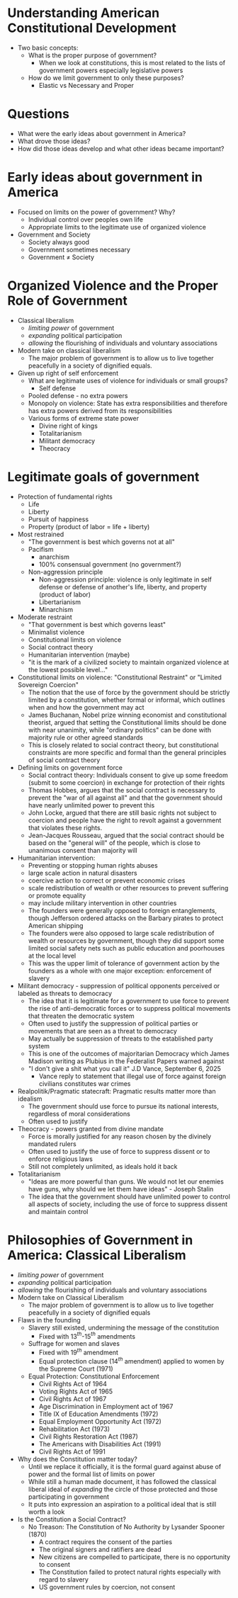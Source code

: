 # Understanding American Constitutional Development

- Two basic concepts:
	- What is the proper purpose of government?
		- When we look at constitutions, this is most related to the lists of government powers especially legislative powers
	- How do we limit government to only these purposes?
		- Elastic vs Necessary and Proper

# Questions

- What were the early ideas about government in America?
- What drove those ideas?
- How did those ideas develop and what other ideas became important?

# Early ideas about government in America

- Focused on limits on the power of government? Why?
	- Individual control over peoples own life
	- Appropriate limits to the legitimate use of organized violence
- Government and Society
	- Society always good
	- Government sometimes necessary
	- Government $\ne$ Society

# Organized Violence and the Proper Role of Government

- Classical liberalism
	- *limiting power* of government
	- *expanding* political participation
	- *allowing* the flourishing of individuals and voluntary associations
- Modern take on classical liberalism
	- The major problem of government is to allow us to live together peacefully in a society of dignified equals.
- Given up right of self enforcement
	- What are legitimate uses of violence for individuals or small groups?
		- Self defense
	- Pooled defense - no extra powers
	- Monopoly on violence: State has extra responsibilities and therefore has extra powers derived from its responsibilities
	- Various forms of extreme state power
		- Divine right of kings
		- Totalitarianism
		- Militant democracy
		- Theocracy

# Legitimate goals of government

- Protection of fundamental rights
	- Life
	- Liberty
	- Pursuit of happiness
	- Property (product of labor = life + liberty)
- Most restrained
	- "The government is best which governs not at all"
	- Pacifism
		- anarchism
		- 100% consensual government (no government?)
	- Non-aggression principle
		- Non-aggression principle: violence is only legitimate in self defense or defense of another's life, liberty, and property (product of labor)
		- Libertarianism
		- Minarchism
- Moderate restraint
	- "That government is best which governs least"
	- Minimalist violence
	- Constitutional limits on violence
	- Social contract theory
	- Humanitarian intervention (maybe)
	- "it is the mark of a civilized society to maintain organized violence at the lowest possible level..."
- Constitutional limits on violence: "Constitutional Restraint" or "Limited Sovereign Coercion"
	- The notion that the use of force by the government should be strictly limited by a constitution, whether formal or informal, which outlines when and how the government may act
	- James Buchanan, Nobel prize winning economist and constitutional theorist, argued that setting the Constitutional limits should be done with near unanimity, while "ordinary politics" can be done with majority rule or other agreed standards
	- This is closely related to social contract theory, but constitutional constraints are more specific and formal than the general principles of social contract theory
- Defining limits on government force
	- Social contract theory: Individuals consent to give up some freedom (submit to some coercion) in exchange for protection of their rights
	- Thomas Hobbes, argues that the social contract is necessary to prevent the "war of all against all" and that the government should have nearly unlimited power to prevent this
	- John Locke, argued that there are still basic rights not subject to coercion and people have the right to revolt against a government that violates these rights.
	- Jean-Jacques Rousseau, argued that the social contract should be based on the "general will" of the people, which is close to unanimous consent than majority will
- Humanitarian intervention:
	- Preventing or stopping human rights abuses
	- large scale action in natural disasters
	- coercive action to correct or prevent economic crises
	- scale redistribution of wealth or other resources to prevent suffering or promote equality
	- may include military intervention in other countries
	- The founders were generally opposed to foreign entanglements, though Jefferson ordered attacks on the Barbary pirates to protect American shipping
	- The founders were also opposed to large scale redistribution of wealth or resources by government, though they did support some limited social safety nets such as public education and poorhouses at the local level
	- This was the upper limit of tolerance of government action by the founders as a whole with one major exception: enforcement of slavery
- Militant democracy - suppression of political opponents perceived or labeled as threats to democracy
	- The idea that it is legitimate for a government to use force to prevent the rise of anti-democratic forces or to suppress political movements that threaten the democratic system
	- Often used to justify the suppression of political parties or movements that are seen as a threat to democracy
	- May actually be suppression of threats to the established party system
	- This is one of the outcomes of majoritarian Democracy which James Madison writing as Plubius in the Federalist Papers warned against
	- "I don't give a shit what you call it" J.D Vance, September 6, 2025
		- Vance reply to statement that illegal use of force against foreign civilians constitutes war crimes
- Realpolitik/Pragmatic statecraft: Pragmatic results matter more than idealism
	- The government should use force to pursue its national interests, regardless of moral considerations
	- Often used to justify
- Theocracy - powers granted from divine mandate
	- Force is morally justified for any reason chosen by the divinely mandated rulers
	- Often used to justify the use of force to suppress dissent or to enforce religious laws
	- Still not completely unlimited, as ideals hold it back
- Totalitarianism
	- "Ideas are more powerful than guns. We would not let our enemies have guns, why should we let them have ideas" - Joseph Stalin
	- The idea that the government should have unlimited power to control all aspects of society, including the use of force to suppress dissent and maintain control

# Philosophies of Government in America: Classical Liberalism

- *limiting power* of government
- *expanding* political participation
- *allowing* the flourishing of individuals and voluntary associations
- Modern take on Classical Liberalism
	- The major problem of government is to allow us to live together peacefully in a society of dignified equals
- Flaws in the founding
	- Slavery still existed, undermining the message of the constitution
		- Fixed with 13$^{th}$-15$^{th}$ amendments
	- Suffrage for women and slaves
		- Fixed with 19$^{th}$ amendment
		- Equal protection clause (14$^{th}$ amendment) applied to women by the Supreme Court (1971)
	- Equal Protection: Constitutional Enforcement
		- Civil Rights Act of 1964
		- Voting Rights Act of 1965
		- Civil Rights Act of 1967
		- Age Discrimination in Employment act of 1967
		- Title IX of Education Amendments (1972)
		- Equal Employment Opportunity Act (1972)
		- Rehabilitation Act (1973)
		- Civil Rights Restoration Act (1987)
		- The Americans with Disabilities Act (1991)
		- Civil Rights Act of 1991
- Why does the Constitution matter today?
	- Until we replace it officially, it is the formal guard against abuse of power and the formal list of limits on power
	- While still a human made document, it has followed the classical liberal ideal of *expanding* the circle of those protected and those participating in government
	- It puts into expression an aspiration to a political ideal that is still worth a look
- Is the Constitution a Social Contract?
	- No Treason: The Constitution of No Authority by Lysander Spooner (1870)
		- A contract requires the consent of the parties
		- The original signers and ratifiers are dead
		- New citizens are compelled to participate, there is no opportunity to consent
		- The Constitution failed to protect natural rights especially with regard to slavery
		- US government rules by coercion, not consent